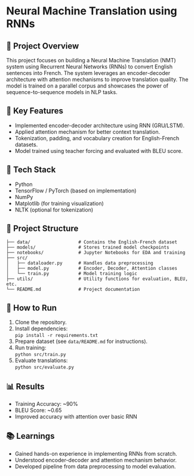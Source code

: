 # Neural Machine Translation using RNNs

## 📌 Project Overview
This project focuses on building a Neural Machine Translation (NMT) system using Recurrent Neural Networks (RNNs) to convert English sentences into French. The system leverages an encoder-decoder architecture with attention mechanisms to improve translation quality. The model is trained on a parallel corpus and showcases the power of sequence-to-sequence models in NLP tasks.

## 🧠 Key Features
- Implemented encoder-decoder architecture using RNN (GRU/LSTM).
- Applied attention mechanism for better context translation.
- Tokenization, padding, and vocabulary creation for English-French datasets.
- Model trained using teacher forcing and evaluated with BLEU score.

## 🔧 Tech Stack
- Python
- TensorFlow / PyTorch (based on implementation)
- NumPy
- Matplotlib (for training visualization)
- NLTK (optional for tokenization)

## 📁 Project Structure
```
├── data/                  # Contains the English-French dataset
├── models/                # Stores trained model checkpoints
├── notebooks/             # Jupyter Notebooks for EDA and training
├── src/
│   ├── dataloader.py      # Handles data preprocessing
│   ├── model.py           # Encoder, Decoder, Attention classes
│   └── train.py           # Model training logic
├── utils/                 # Utility functions for evaluation, BLEU, etc.
└── README.md              # Project documentation
```

## 🚀 How to Run
1. Clone the repository.
2. Install dependencies:  
   `pip install -r requirements.txt`
3. Prepare dataset (see `data/README.md` for instructions).
4. Run training:  
   `python src/train.py`
5. Evaluate translations:  
   `python src/evaluate.py`

## 📊 Results
- Training Accuracy: ~90%
- BLEU Score: ~0.65
- Improved accuracy with attention over basic RNN

## 📚 Learnings
- Gained hands-on experience in implementing RNNs from scratch.
- Understood encoder-decoder and attention mechanism behavior.
- Developed pipeline from data preprocessing to model evaluation.

